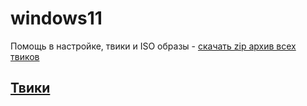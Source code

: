 # windows11
Помощь в настройке, твики и ISO образы - [скачать zip архив всех твиков](https://github.com/windows11help/windows11/archive/refs/heads/main.zip)
## [Твики](https://github.com/windows11help/windows11/tree/main/%D0%A2%D0%B2%D0%B8%D0%BA%D0%B8)
